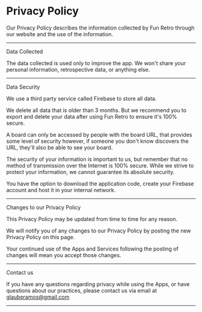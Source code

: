 # Privacy Policy

Our Privacy Policy describes the information collected by Fun Retro
through our website and the use of the information.
____________________________________________________________________________________________________________________________________
Data Collected

The data collected is used only to improve the app. We won't share your personal information, retrospective data, or anything else.

____________________________________________________________________________________________________________________________________
Data Security

We use a third party service called Firebase to store all data.

We delete all data that is older than 3 months. But we recommend you to export and delete your data after using Fun Retro to ensure it's 100% secure.

A board can only be accessed by people with the board URL, that provides some level of security however, if someone you don't know discovers the URL, they'll also be able to see your board.

The security of your information is important to us, but remember that no method of transmission over the Internet is 100% secure. While we strive to protect your information, we cannot guarantee its absolute security.

You have the option to download the application code, create your Firebase account and host it in your internal network.

____________________________________________________________________________________________________________________________________
Changes to our Privacy Policy

This Privacy Policy may be updated from time to time for any reason.

We will notify you of any changes to our Privacy Policy by posting the new Privacy Policy on this page.

Your continued use of the Apps and Services following the posting of changes will mean you accept those changes.
____________________________________________________________________________________________________________________________________
Contact us

If you have any questions regarding privacy while using the Apps, or have questions about our practices,
please contact us via email at glauberamos@gmail.com
____________________________________________________________________________________________________________________________________
